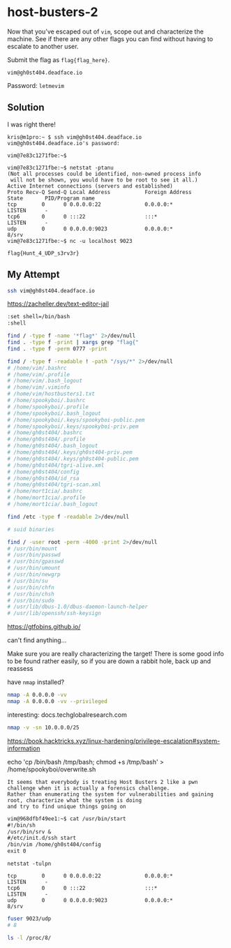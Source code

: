 # host-busters-2

Now that you’ve escaped out of `vim`, scope out and characterize the machine. 
See if there are any other flags you can find without having to escalate to another user.

Submit the flag as `flag{flag_here}`.

`vim@gh0st404.deadface.io`

Password: `letmevim`

## Solution

I was right there!

```
kris@m1pro:~ $ ssh vim@gh0st404.deadface.io
vim@gh0st404.deadface.io's password:

vim@7e83c1271fbe:~$

vim@7e83c1271fbe:~$ netstat -ptanu
(Not all processes could be identified, non-owned process info
 will not be shown, you would have to be root to see it all.)
Active Internet connections (servers and established)
Proto Recv-Q Send-Q Local Address           Foreign Address         State       PID/Program name
tcp        0      0 0.0.0.0:22              0.0.0.0:*               LISTEN      -
tcp6       0      0 :::22                   :::*                    LISTEN      -
udp        0      0 0.0.0.0:9023            0.0.0.0:*                           8/srv
vim@7e83c1271fbe:~$ nc -u localhost 9023

flag{Hunt_4_UDP_s3rv3r}
```


## My Attempt

```sh
ssh vim@gh0st404.deadface.io
```

https://zacheller.dev/text-editor-jail

```txt
:set shell=/bin/bash
:shell
```

```sh
find / -type f -name '*flag*' 2>/dev/null
find . -type f -print | xargs grep "flag{"
find . -type f -perm 0777 -print
```

```sh
find / -type f -readable ! -path "/sys/*" 2>/dev/null
# /home/vim/.bashrc
# /home/vim/.profile
# /home/vim/.bash_logout
# /home/vim/.viminfo
# /home/vim/hostbusters1.txt
# /home/spookyboi/.bashrc
# /home/spookyboi/.profile
# /home/spookyboi/.bash_logout
# /home/spookyboi/.keys/spookyboi-public.pem
# /home/spookyboi/.keys/spookyboi-priv.pem
# /home/gh0st404/.bashrc
# /home/gh0st404/.profile
# /home/gh0st404/.bash_logout
# /home/gh0st404/.keys/gh0st404-priv.pem
# /home/gh0st404/.keys/gh0st404-public.pem
# /home/gh0st404/tgri-alive.xml
# /home/gh0st404/config
# /home/gh0st404/id_rsa
# /home/gh0st404/tgri-scan.xml
# /home/mort1cia/.bashrc
# /home/mort1cia/.profile
# /home/mort1cia/.bash_logout

find /etc -type f -readable 2>/dev/null
```

```sh
# suid binaries

find / -user root -perm -4000 -print 2>/dev/null
# /usr/bin/mount
# /usr/bin/passwd
# /usr/bin/gpasswd
# /usr/bin/umount
# /usr/bin/newgrp
# /usr/bin/su
# /usr/bin/chfn
# /usr/bin/chsh
# /usr/bin/sudo
# /usr/lib/dbus-1.0/dbus-daemon-launch-helper
# /usr/lib/openssh/ssh-keysign
```

https://gtfobins.github.io/

can't find anything...

Make sure you are really characterizing the target! There is some good info to be found rather easily, so if you are down a rabbit hole, back up and reassess

have `nmap` installed?

```sh
nmap -A 0.0.0.0 -vv
nmap -A 0.0.0.0 -vv --privileged
```


interesting: docs.techglobalresearch.com

```sh
nmap -v -sn 10.0.0.0/25
```

https://book.hacktricks.xyz/linux-hardening/privilege-escalation#system-information

echo 'cp /bin/bash /tmp/bash; chmod +s /tmp/bash' > /home/spookyboi/overwrite.sh

```
It seems that everybody is treating Host Busters 2 like a pwn challenge when it is actually a forensics challenge. 
Rather than enumerating the system for vulnerabilities and gaining root, characterize what the system is doing 
and try to find unique things going on
```


```txt
vim@968dfbf49ee1:~$ cat /usr/bin/start
#!/bin/sh
/usr/bin/srv &
#/etc/init.d/ssh start
/bin/vim /home/gh0st404/config
exit 0
```

```
netstat -tulpn

tcp        0      0 0.0.0.0:22              0.0.0.0:*               LISTEN      -                   
tcp6       0      0 :::22                   :::*                    LISTEN      -                   
udp        0      0 0.0.0.0:9023            0.0.0.0:*                           8/srv
```

```sh
fuser 9023/udp
# 8

ls -l /proc/8/
```
